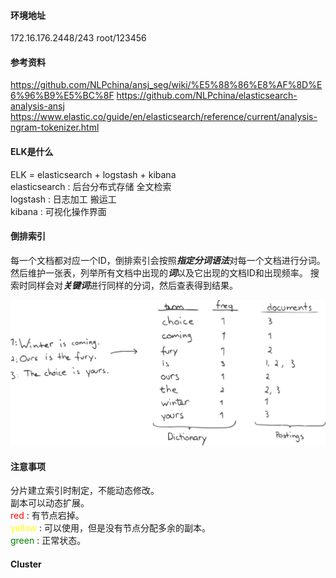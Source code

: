 #### 环境地址
172.16.176.2448/243 root/123456

#### 参考资料
https://github.com/NLPchina/ansj_seg/wiki/%E5%88%86%E8%AF%8D%E6%96%B9%E5%BC%8F
https://github.com/NLPchina/elasticsearch-analysis-ansj
https://www.elastic.co/guide/en/elasticsearch/reference/current/analysis-ngram-tokenizer.html


#### ELK是什么
ELK = elasticsearch + logstash + kibana<br>
elasticsearch : 后台分布式存储 全文检索<br>
logstash : 日志加工 搬运工<br>
kibana : 可视化操作界面<br>

#### 倒排索引
每一个文档都对应一个ID，倒排索引会按照***指定分词语法***对每一个文档进行分词。
然后维护一张表，列举所有文档中出现的***词***以及它出现的文档ID和出现频率。
搜索时同样会对***关键词***进行同样的分词，然后查表得到结果。

![倒排索引示例](img/inverted-index.png)

#### 注意事项
分片建立索引时制定，不能动态修改。<br>
副本可以动态扩展。<br>
<font style="color:red">red</font> : 有节点宕掉。<br>
<font style="color:yellow">yellow</font> : 可以使用，但是没有节点分配多余的副本。<br>
<font style="color:green">green</font> : 正常状态。<br>

#### Cluster
